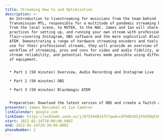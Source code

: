 ```yaml
---
title: Streaming How to and Optimization
description: >-
  An Introduction to livestreaming for musicians from the team behind
  Transmission MTL, responsible for a multitude of pandemic streaming broadcasts
  from the local scene, to MUTEK, to the NAC. James and Ian will share best
  practices for setting up, and running your own stream with professional
  flair—covering Instagram, OBS software and the more sophistical Blackmagic
  ATEM. Demonstrating a range of hardware streaming encoders and tools that they
  use for their professional streams, they will provide an overview of the
  workflow of streaming, pros and cons for video and audio fidelity, and overall
  stream reliability, and potential features made possible using different kinds
  of equipment. 


  * Part 1 (50 minutes) Overview, Audio Recording and Instagram Live

  * Part 2 (50 minutes) OBS

  * Part 3 (50 minutes) Blackmagic ATEM


  Preparation: Download the latest version of OBS and create a Twitch account. Webcam, soundcard, and microphone encouraged, but the built-in webcam and mic can be used for the purpose of the workshop.
presenter: James Benjamin et Ian Cameron
linkCalendar: google.com
linkZoom: https://us02web.zoom.us/j/87534481475?pwd=cUF0dHJDSjFGVXNqTnNiNm9HSC9NUT09
start: 2022-02-14T18:00:00.000Z
end: 2022-02-14T20:30:00.000Z
phaseNumber: 2
---
```

